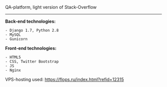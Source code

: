 QA-platform, light version of Stack-Overflow
<hr>

<strong>Back-end technologies:</strong>
```
- Django 1.7, Python 2.8
- MySQL
- Gunicorn 
```

<strong>Front-end technologies:</strong>
```
- HTML5
- CSS, Twitter Bootstrap
- JS
- Nginx 
```

VPS-hosting used: https://flops.ru/index.html?refid=12315
